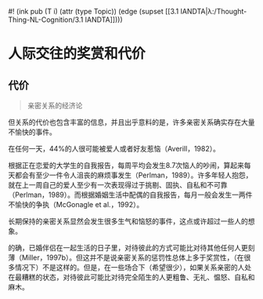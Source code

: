 #! (ink pub (T i) (attr (type Topic)) (edge (supset [[3.1 IANDTA|λ:/Thought-Thing-NL-Cognition/3.1 IANDTA]])))


# 人际交往的奖赏和代价
## 代价

> 亲密关系的经济论

但关系的代价也包含丰富的信息，并且出乎意料的是，许多亲密关系确实存在大量不愉快的事件。

在任何一天，44%的人很可能被爱人或者好友惹恼（Averill，1982）。

根据正在恋爱的大学生的自我报告，每周平均会发生8.7次恼人的吵闹，算起来每天都会有至少一件令人沮丧的麻烦事发生（Perlman，1989）。许多年轻人抱怨，就在上一周自己的爱人至少有一次表现得过于挑剔、固执、自私和不可靠（Perlman，1989）。而根据婚姻生活中配偶的自我报告，每月一般会发生一两件不愉快的争执（McGonagle et al.，1992）。

长期保持的亲密关系显然会发生很多生气和恼怒的事件，这点或许超过一些人的想象。

的确，已婚伴侣在一起生活的日子里，对待彼此的方式可能比对待其他任何人更刻薄（Miller，1997b）。但这并不是说亲密关系的惩罚性总体上多于奖赏性，（在很多情况下）不是这样的。但是，在一些场合下（希望很少），如果关系亲密的人处在最糟糕的状态，对待彼此可能比对待完全陌生的人更粗鲁、无礼、愠怒、自私和麻木。